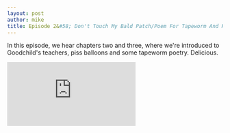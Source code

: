 ```yaml
---
layout: post
author: mike
title: Episode 2&#58; Don't Touch My Bald Patch/Poem For Tapeworm And Harmonica
---
```


In this episode, we hear chapters two and three, where we're introduced to Goodchild's teachers, piss balloons and some tapeworm poetry. Delicious.

<iframe src="https://anchor.fm/auto-biog-queasy-memoirs/embed/episodes/Episode-2-Dont-Touch-My-Bald-PatchPoem-For-Tapeworm-And-Harmonica-e31fs3" frameborder="0" scrolling="no"></iframe>

